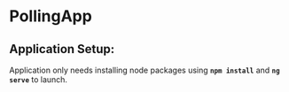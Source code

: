 # PollingApp

## Application Setup:
Application only needs installing node packages using **`npm install`** and **`ng serve`** to launch.
